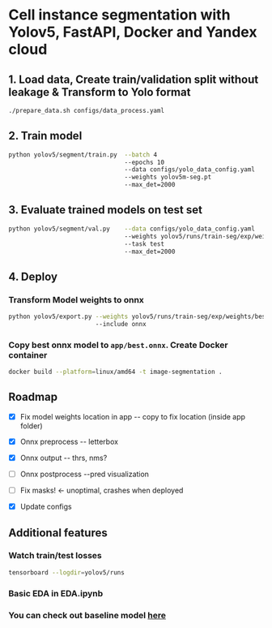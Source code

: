 # Cell instance segmentation with Yolov5, FastAPI, Docker and Yandex cloud

## 1. Load data, Create train/validation split without leakage & Transform to Yolo format

```bash
./prepare_data.sh configs/data_process.yaml
```

## 2. Train model

```bash
python yolov5/segment/train.py  --batch 4
                                --epochs 10
                                --data configs/yolo_data_config.yaml
                                --weights yolov5m-seg.pt
                                --max_det=2000
```

## 3. Evaluate trained models on test set

```bash
python yolov5/segment/val.py    --data configs/yolo_data_config.yaml
                                --weights yolov5/runs/train-seg/exp/weights/best.pt
                                --task test
                                --max_det=2000
```

## 4. Deploy

### Transform Model weights to onnx

```bash
python yolov5/export.py --weights yolov5/runs/train-seg/exp/weights/best.pt
                        --include onnx
```

### Copy best onnx model to `app/best.onnx`. Create Docker container

```bash
docker build --platform=linux/amd64 -t image-segmentation .
```

<!-- ROADMAP -->
## Roadmap

* [x] Fix model weights location in app -- copy to fix location (inside app folder)

* [x] Onnx preprocess -- letterbox

* [x] Onnx output -- thrs, nms?

* [ ] Onnx postprocess --pred visualization

* [ ] Fix masks! <- unoptimal, crashes when deployed

* [x] Update configs

## Additional features

### Watch train/test losses

```bash
tensorboard --logdir=yolov5/runs
```

### Basic EDA in EDA.ipynb

### You can check out baseline model [here](https://bba2fr9fv1d6in16jt7b.containers.yandexcloud.net/docs)
